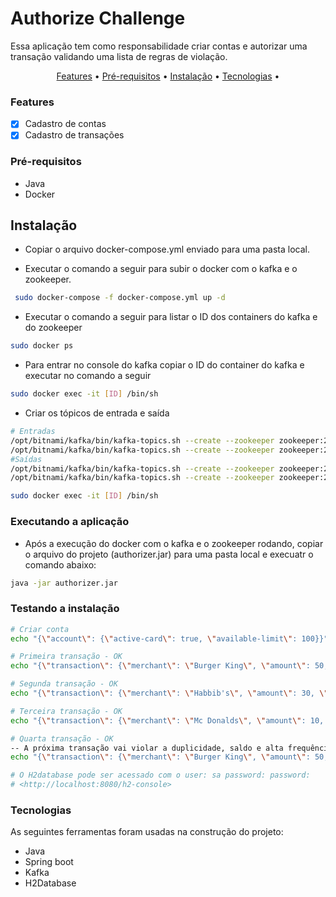 # Authorize Challenge

Essa aplicação tem como responsabilidade criar contas e autorizar uma transação validando uma lista de regras de violação.

<p align="center">
<a href="#Features">Features</a> • 
<a href="#Pré-requisitos">Pré-requisitos</a> •
<a href="#Instalação">Instalação</a> •
<a href="#tecnologias">Tecnologias</a> •
</p>

### Features
- [x] Cadastro de contas
- [x] Cadastro de transações

### Pré-requisitos
- Java
- Docker

## Instalação

- Copiar o arquivo docker-compose.yml enviado para uma pasta local.

- Executar o comando a seguir para subir o docker com o kafka e o zookeeper.

```bash
 sudo docker-compose -f docker-compose.yml up -d
```
- Executar o comando a seguir para listar o ID dos containers do kafka e do zookeeper

```bash
sudo docker ps
```

- Para entrar no console do kafka copiar o ID do container do kafka e executar no comando a seguir

```bash
sudo docker exec -it [ID] /bin/sh
```

- Criar os tópicos de entrada e saída

```bash
# Entradas
/opt/bitnami/kafka/bin/kafka-topics.sh --create --zookeeper zookeeper:2181 --replication-factor 1 --partitions 1 --topic account.input
/opt/bitnami/kafka/bin/kafka-topics.sh --create --zookeeper zookeeper:2181 --replication-factor 1 --partitions 1 --topic account.output
#Saídas
/opt/bitnami/kafka/bin/kafka-topics.sh --create --zookeeper zookeeper:2181 --replication-factor 1 --partitions 1 --topic transaction.input
/opt/bitnami/kafka/bin/kafka-topics.sh --create --zookeeper zookeeper:2181 --replication-factor 1 --partitions 1 --topic transaction.output
```


```bash
sudo docker exec -it [ID] /bin/sh
```

### Executando a aplicação

- Após a execução do docker com o kafka e o zookeeper rodando, copiar o arquivo do projeto (authorizer.jar) para uma
  pasta local e execuatr o comando abaixo:

```bash
java -jar authorizer.jar
```


### Testando a instalação  

```bash
# Criar conta
echo "{\"account\": {\"active-card\": true, \"available-limit\": 100}}" | /opt/bitnami/kafka/bin/kafka-console-producer.sh --broker-list localhost:9092 --topic account.input > /dev/null

# Primeira transação - OK
echo "{\"transaction\": {\"merchant\": \"Burger King\", \"amount\": 50, \"time\":\"2021-02-24T10:00:00.000Z\"}}" | /opt/bitnami/kafka/bin/kafka-console-producer.sh --broker-list localhost:9092 --topic transaction.input > /dev/null

# Segunda transação - OK
echo "{\"transaction\": {\"merchant\": \"Habbib's\", \"amount\": 30, \"time\":\"2021-02-24T10:00:10.000Z\"}}" | /opt/bitnami/kafka/bin/kafka-console-producer.sh --broker-list localhost:9092 --topic transaction.input > /dev/null

# Terceira transação - OK
echo "{\"transaction\": {\"merchant\": \"Mc Donalds\", \"amount\": 10, \"time\":\"2021-02-24T10:00:20.000Z\"}}" | /opt/bitnami/kafka/bin/kafka-console-producer.sh --broker-list localhost:9092 --topic transaction.input > /dev/null

# Quarta transação - OK
-- A próxima transação vai violar a duplicidade, saldo e alta frequência de envio
echo "{\"transaction\": {\"merchant\": \"Burger King\", \"amount\": 50, \"time\":\"2021-02-24T10:00:30.000Z\"}}" | /opt/bitnami/kafka/bin/kafka-console-producer.sh --broker-list localhost:9092 --topic transaction.input > /dev/null

# O H2database pode ser acessado com o user: sa password: password:
# <http://localhost:8080/h2-console> 
```

### Tecnologias

As seguintes ferramentas foram usadas na construção do projeto:

- Java
- Spring boot
- Kafka
- H2Database






